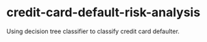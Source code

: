 # credit-card-default-risk-analysis
Using decision tree classifier to classify credit card defaulter.
